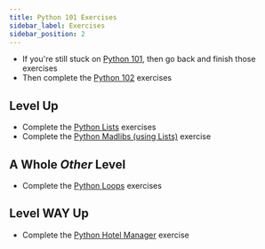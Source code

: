 ```yaml
---
title: Python 101 Exercises
sidebar_label: Exercises
sidebar_position: 2
---
```


- If you're still stuck on [Python 101](/docs/exercises/python-101/), then go back and finish those exercises
- Then complete the [Python 102](/docs/exercises/python-102/) exercises

## Level Up

- Complete the [Python Lists](/docs/exercises/python-lists/) exercises
- Complete the [Python Madlibs (using Lists)](/docs/exercises/python-madlibs/) exercise

## A Whole _Other_ Level

- Complete the [Python Loops](/docs/exercises/python-loops/) exercises

## Level WAY Up

- Complete the [Python Hotel Manager](/docs/exercises/python-hotel-manager/) exercise

